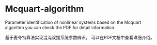 # Mcquart-algorithm
Parameter identification of nonlinear systems based on the Mcquart algorithm
you can check the PDF for detail information

基于麦夸特算法实现混沌双摆系统参数辨识。
可以在PDF文档中查看详细介绍。

